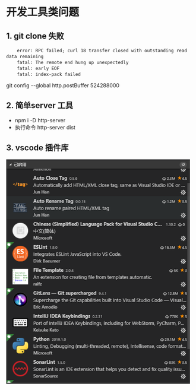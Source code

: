# 开发工具类问题

## 1.  git clone 失败

```
    error: RPC failed; curl 18 transfer closed with outstanding read data remaining
    fatal: The remote end hung up unexpectedly
    fatal: early EOF
    fatal: index-pack failed
```

git config --global http.postBuffer 524288000


## 2.  简单server 工具

* npm i -D http-server
* 执行命令 http-server dist

## 3. vscode 插件库
![Image text](https://github.com/5201314999/jrNote/blob/master/docs/.vuepress/public/docs/vscodePlugin.png?raw=true)